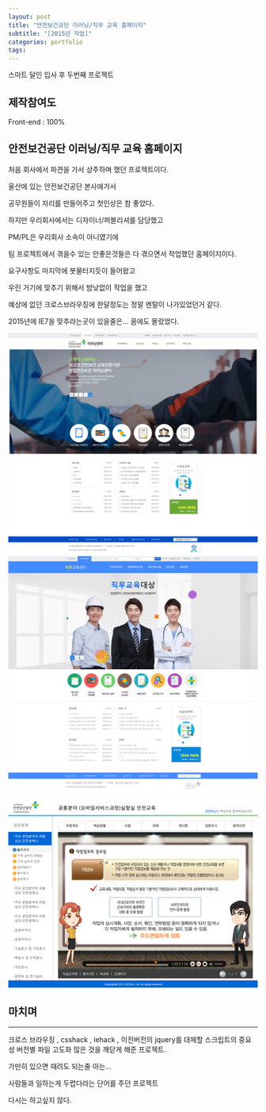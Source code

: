 ```yaml
---
layout: post
title: "안전보건공단 이러닝/직무 교육 홈페이지"
subtitle: "[2015년 작업]"
categories: portfolio
tags: 
---
```


스마트 달인 입사 후 두번째 프로젝트

## 제작참여도

Front-end : 100%

## 안전보건공단 이러닝/직무 교육 홈페이지  

처음 회사에서 파견을 가서 상주하며 했던 프로젝트이다.

울산에 있는 안전보건공단 본사에가서 

공무원들이 자리를 만들어주고 첫인상은 참 좋았다.

하지만 우리회사에서는 디자이너/퍼블리셔를 담당했고

PM/PL은 우리회사 소속이 아니였기에 

팀 프로젝트에서 겪을수 있는 안좋은것들은 다 겪으면서 작업했던 홈페이지이다.

요구사항도 마지막에 봇물터지듯이 들어왔고

우린 거기에 맞추기 위해서 밤낮없이 작업을 했고 

예상에 없던 크로스브라우징에 한달정도는 정말 멘탈이 나가있었던거 같다.

2015년에 IE7을 맞추라는곳이 있을줄은... 꿈에도 몰랐었다.



[![안전보건공단 이러닝 메인](/assets/img/kosha_e-learning.jpg)](#)
[![안전보건공단 직무교육 메인](/assets/img/kosha_dutycenter.jpg)](#)

[![안전보건공단 강의실](/assets/img/lecture_room.jpg)](#)


## 마치며
---

크로스 브라우징 ,  csshack , iehack , 이전버전의 jquery를 대체할 스크립트의 중요성
버전별 파일 고도화 
많은 것을 깨닫게 해준 프로젝트.

가만히 있으면 때려도 되는줄 아는...

사람들과 일하는게 두렵다라는 단어를 주던 프로젝트

다시는 하고싶지 않다.
